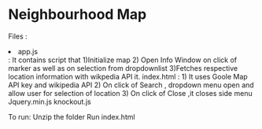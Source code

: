 <h1>Neighbourhood Map</h1>

Files :

<li>app.js</li> : It contains script that 1)Initialize map 2) Open Info Window on click of marker as well as on selection from dropdownlist 3)Fetches respective location information with wikpedia API it.
index.html : 1) It uses Goole Map API key and wikipedia API 2) On click of Search , dropdown  menu open and allow user for selection of location 3) On click of Close ,it closes side menu
Jquery.min.js
knockout.js


To run:
Unzip the folder
Run index.html
